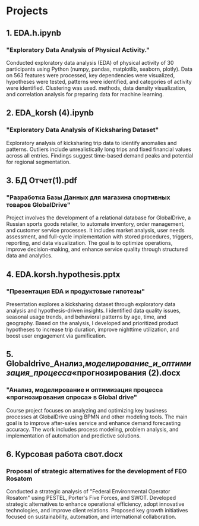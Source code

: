 # Projects

## 1. EDA.h.ipynb

### "Exploratory Data Analysis of Physical Activity."
Conducted exploratory data analysis (EDA) of physical activity of 30 participants using Python (numpy, pandas, matplotlib, seaborn, plotly). Data on 563 features were processed, key dependencies were visualized, hypotheses were tested, patterns were identified, and categories of activity were identified. Clustering was used. methods, data density visualization, and correlation analysis for preparing data for machine learning.

## 2. EDA_korsh (4).ipynb 
### "Exploratory Data Analysis of Kicksharing Dataset"
Exploratory analysis of kicksharing trip data to identify anomalies and patterns. Outliers include unrealistically long trips and fixed financial values across all entries. Findings suggest time-based demand peaks and potential for regional segmentation.

## 3. БД Отчет(1).pdf
### "Разработка Базы Данных для магазина спортивных товаров GlobalDrive"
Project involves the development of a relational database for GlobalDrive, a Russian sports goods retailer, to automate inventory, order management, and customer service processes. It includes market analysis, user needs assessment, and full-cycle implementation with stored procedures, triggers, reporting, and data visualization. The goal is to optimize operations, improve decision-making, and enhance service quality through structured data and analytics.

## 4. EDA.korsh.hypothesis.pptx
### "Презентация EDA и продуктовые гипотезы"
Presentation explores a kicksharing dataset through exploratory data analysis and hypothesis-driven insights. I identified data quality issues, seasonal usage trends, and behavioral patterns by age, time, and geography. Based on the analysis, I developed and prioritized product hypotheses to increase trip duration, improve nighttime utilization, and boost user engagement via gamification.

## 5. Globaldrive_Анализ,_моделирование_и_оптимизация_процесса_«прогнозирования (2).docx
### "Анализ, моделирование и оптимизация процесса «прогнозирования спроса» в Global drive"
Course project focuses on analyzing and optimizing key business processes at GlobalDrive using BPMN and other modeling tools. The main goal is to improve after-sales service and enhance demand forecasting accuracy. The work includes process modeling, problem analysis, and implementation of automation and predictive solutions.

## 6. Курсовая работа свот.docx
### Proposal of strategic alternatives for the development of FEO Rosatom
Conducted a strategic analysis of "Federal Environmental Operator Rosatom" using PESTEL, Porter's Five Forces, and SWOT. Developed strategic alternatives to enhance operational efficiency, adopt innovative technologies, and improve client relations. Proposed key growth initiatives focused on sustainability, automation, and international collaboration.
